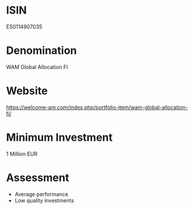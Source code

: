 # ISIN
ES0114907035

# Denomination
WAM Global Allocation FI

# Website
https://welcome-am.com/index.php/portfolio-item/wam-global-allocation-fi/

# Minimum Investment
1 Million EUR

# Assessment
* Average performance
* Low quality investments
